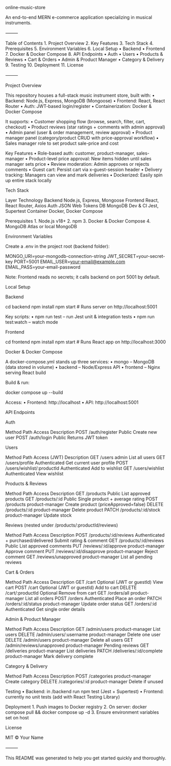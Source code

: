 online-music-store

An end-to-end MERN e-commerce application specializing in musical instruments.

⸻

Table of Contents
	1.	Project Overview
	2.	Key Features
	3.	Tech Stack
	4.	Prerequisites
	5.	Environment Variables
	6.	Local Setup
	•	Backend
	•	Frontend
	7.	Docker & Docker Compose
	8.	API Endpoints
	•	Auth
	•	Users
	•	Products & Reviews
	•	Cart & Orders
	•	Admin & Product Manager
	•	Category & Delivery
	9.	Testing
	10.	Deployment
	11.	License

⸻

Project Overview

This repository houses a full-stack music instrument store, built with:
	•	Backend: Node.js, Express, MongoDB (Mongoose)
	•	Frontend: React, React Router
	•	Auth: JWT-based login/register
	•	Containerization: Docker & Docker Compose

It supports:
	•	Customer shopping flow (browse, search, filter, cart, checkout)
	•	Product reviews (star ratings + comments with admin approval)
	•	Admin panel (user & order management, review approval)
	•	Product manager panel (category/product CRUD with price-approval workflow)
	•	Sales manager role to set product sale-price and cost

Key Features
	•	Role-based auth: customer, product-manager, sales-manager
	•	Product-level price approval: New items hidden until sales manager sets price
	•	Review moderation: Admin approves or rejects comments
	•	Guest cart: Persist cart via x-guest-session header
	•	Delivery tracking: Managers can view and mark deliveries
	•	Dockerized: Easily spin up entire stack locally

Tech Stack

Layer	Technology
Backend	Node.js, Express, Mongoose
Frontend	React, React Router, Axios
Auth	JSON Web Tokens
DB	MongoDB
Dev & CI	Jest, Supertest
Container	Docker, Docker Compose

Prerequisites
	1.	Node.js v18+
	2.	npm
	3.	Docker & Docker Compose
	4.	MongoDB Atlas or local MongoDB

Environment Variables

Create a .env in the project root (backend folder):

MONGO_URI=your-mongodb-connection-string
JWT_SECRET=your-secret-key
PORT=5001
EMAIL_USER=your-email@example.com
EMAIL_PASS=your-email-password

Note: Frontend reads no secrets; it calls backend on port 5001 by default.

Local Setup

Backend

cd backend
npm install
npm start        # Runs server on http://localhost:5001

Key scripts:
	•	npm run test – run Jest unit & integration tests
	•	npm run test:watch – watch mode

Frontend

cd frontend
npm install
npm start        # Runs React app on http://localhost:3000

Docker & Docker Compose

A docker-compose.yml stands up three services:
	•	mongo – MongoDB (data stored in volume)
	•	backend – Node/Express API
	•	frontend – Nginx serving React build

Build & run:

docker compose up --build

Access:
	•	Frontend: http://localhost
	•	API: http://localhost:5001

API Endpoints

Auth

Method	Path	Access	Description
POST	/auth/register	Public	Create new user
POST	/auth/login	Public	Returns JWT token

Users

Method	Path	Access (JWT)	Description
GET	/users	admin	List all users
GET	/users/profile	Authenticated	Get current user profile
POST	/users/wishlist/:productId	Authenticated	Add to wishlist
GET	/users/wishlist	Authenticated	View wishlist

Products & Reviews

Method	Path	Access	Description
GET	/products	Public	List approved products
GET	/products/:id	Public	Single product + average rating
POST	/products	product-manager	Create product (priceApproved=false)
DELETE	/products/:id	product-manager	Delete product
PATCH	/products/:id/stock	product-manager	Update stock

Reviews (nested under /products/:productId/reviews)

Method	Path	Access	Description
POST	/products/:id/reviews	Authenticated + purchased/delivered	Submit rating & comment
GET	/products/:id/reviews	Public	List approved comments
PUT	/reviews/:id/approve	product-manager	Approve comment
PUT	/reviews/:id/disapprove	product-manager	Reject comment
GET	/reviews/unapproved	product-manager	List all pending reviews

Cart & Orders

Method	Path	Access	Description
GET	/cart	Optional (JWT or guestId)	View cart
POST	/cart	Optional (JWT or guestId)	Add to cart
DELETE	/cart/:productId	Optional	Remove from cart
GET	/orders/all	product-manager	List all orders
POST	/orders	Authenticated	Place an order
PATCH	/orders/:id/status	product-manager	Update order status
GET	/orders/:id	Authenticated	Get single order details

Admin & Product Manager

Method	Path	Access	Description
GET	/admin/users	product-manager	List users
DELETE	/admin/users/:username	product-manager	Delete one user
DELETE	/admin/users	product-manager	Delete all users
GET	/admin/reviews/unapproved	product-manager	Pending reviews
GET	/deliveries	product-manager	List deliveries
PATCH	/deliveries/:id/complete	product-manager	Mark delivery complete

Category & Delivery

Method	Path	Access	Description
POST	/categories	product-manager	Create category
DELETE	/categories/:id	product-manager	Delete if unused

Testing
	•	Backend: in /backend run npm test (Jest + Supertest)
	•	Frontend: currently no unit tests (add with React Testing Library)

Deployment
	1.	Push images to Docker registry
	2.	On server: docker compose pull && docker compose up -d
	3.	Ensure environment variables set on host

License

MIT © Your Name

⸻

This README was generated to help you get started quickly and thoroughly.
